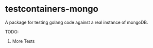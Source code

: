 # testcontainers-mongo
A package for testing golang code against a real instance of mongoDB.

TODO:
1. More Tests